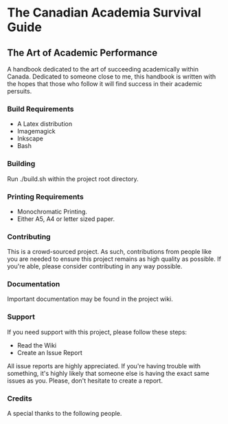 # The Canadian Academia Survival Guide
## The Art of Academic Performance

A handbook dedicated to the art of succeeding academically within Canada.
Dedicated to someone close to me, this handbook is written with the hopes that
those who follow it will find success in their academic persuits. 

### Build Requirements

* A Latex distribution
* Imagemagick
* Inkscape
* Bash

### Building

Run ./build.sh within the project root directory. 

### Printing Requirements

* Monochromatic Printing. 
* Either A5, A4 or letter sized paper. 

### Contributing

This is a crowd-sourced project. As such, contributions from people like you are
needed to ensure this project remains as high quality as possible. If you're 
able, please consider contributing in any way possible. 

### Documentation

Important documentation may be found in the project wiki.

### Support

If you need support with this project, please follow these steps:

* Read the Wiki
* Create an Issue Report

All issue reports are highly appreciated. If you're having trouble with
something, it's highly likely that someone else is having the exact same issues
as you. Please, don't hesitate to create a report. 

### Credits

A special thanks to the following people. 

